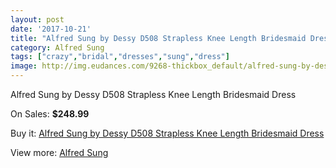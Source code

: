 ```yaml
---
layout: post
date: '2017-10-21'
title: "Alfred Sung by Dessy D508 Strapless Knee Length Bridesmaid Dress"
category: Alfred Sung
tags: ["crazy","bridal","dresses","sung","dress"]
image: http://img.eudances.com/9268-thickbox_default/alfred-sung-by-dessy-d508-strapless-knee-length-bridesmaid-dress.jpg
---
```

Alfred Sung by Dessy D508 Strapless Knee Length Bridesmaid Dress

On Sales: **$248.99**
<a href="https://www.eudances.com/en/alfred-sung/3103-alfred-sung-by-dessy-d508-strapless-knee-length-bridesmaid-dress.html"><amp-img layout="responsive" width="600" height="600" src="//img.eudances.com/9268-thickbox_default/alfred-sung-by-dessy-d508-strapless-knee-length-bridesmaid-dress.jpg" alt="Alfred Sung by Dessy D508 Strapless Knee Length Bridesmaid Dress 0" /></a>
<a href="https://www.eudances.com/en/alfred-sung/3103-alfred-sung-by-dessy-d508-strapless-knee-length-bridesmaid-dress.html"><amp-img layout="responsive" width="600" height="600" src="//img.eudances.com/9271-thickbox_default/alfred-sung-by-dessy-d508-strapless-knee-length-bridesmaid-dress.jpg" alt="Alfred Sung by Dessy D508 Strapless Knee Length Bridesmaid Dress 1" /></a>
<a href="https://www.eudances.com/en/alfred-sung/3103-alfred-sung-by-dessy-d508-strapless-knee-length-bridesmaid-dress.html"><amp-img layout="responsive" width="600" height="600" src="//img.eudances.com/9270-thickbox_default/alfred-sung-by-dessy-d508-strapless-knee-length-bridesmaid-dress.jpg" alt="Alfred Sung by Dessy D508 Strapless Knee Length Bridesmaid Dress 2" /></a>
<a href="https://www.eudances.com/en/alfred-sung/3103-alfred-sung-by-dessy-d508-strapless-knee-length-bridesmaid-dress.html"><amp-img layout="responsive" width="600" height="600" src="//img.eudances.com/9269-thickbox_default/alfred-sung-by-dessy-d508-strapless-knee-length-bridesmaid-dress.jpg" alt="Alfred Sung by Dessy D508 Strapless Knee Length Bridesmaid Dress 3" /></a>

Buy it: [Alfred Sung by Dessy D508 Strapless Knee Length Bridesmaid Dress](https://www.eudances.com/en/alfred-sung/3103-alfred-sung-by-dessy-d508-strapless-knee-length-bridesmaid-dress.html "Alfred Sung by Dessy D508 Strapless Knee Length Bridesmaid Dress")

View more: [Alfred Sung](https://www.eudances.com/en/52-alfred-sung "Alfred Sung")